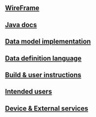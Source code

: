 ## [WireFrame]()
## [Java docs](javadocs.md)
## [Data model implementation](entityClasses.md)
## [Data definition language]()
## [Build & user instructions]()
## [Intended users](intendedUsers.md)
## [Device & External services](deviceandexternalservices.md)
